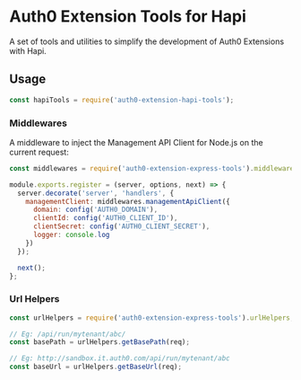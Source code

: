 # Auth0 Extension Tools for Hapi

A set of tools and utilities to simplify the development of Auth0 Extensions with Hapi.

## Usage

```js
const hapiTools = require('auth0-extension-hapi-tools');
```

### Middlewares

A middleware to inject the Management API Client for Node.js on the current request:

```js
const middlewares = require('auth0-extension-express-tools').middlewares;

module.exports.register = (server, options, next) => {
  server.decorate('server', 'handlers', {
    managementClient: middlewares.managementApiClient({
      domain: config('AUTH0_DOMAIN'),
      clientId: config('AUTH0_CLIENT_ID'),
      clientSecret: config('AUTH0_CLIENT_SECRET'),
      logger: console.log
    })
  });

  next();
};
```

### Url Helpers

```js
const urlHelpers = require('auth0-extension-express-tools').urlHelpers;

// Eg: /api/run/mytenant/abc/
const basePath = urlHelpers.getBasePath(req);

// Eg: http://sandbox.it.auth0.com/api/run/mytenant/abc
const baseUrl = urlHelpers.getBaseUrl(req);
```

